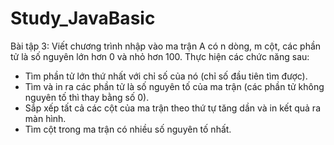 # Study_JavaBasic
Bài tập 3: Viết chương trình nhập vào ma trận A có n dòng, m cột, các phần tử là số nguyên lớn hơn 0 và nhỏ hơn 100. Thực hiện các chức năng sau:
- Tìm phần tử lớn thứ nhất với chỉ số của nó (chỉ số đầu tiên tìm được).
- Tìm và in ra các phần tử là số nguyên tố của ma trận (các phần tử không nguyên tố thì thay bằng số 0).
- Sắp xếp tất cả các cột của ma trận theo thứ tự tăng dần và in kết quả ra màn hình.
- Tìm cột trong ma trận có nhiều số nguyên tố nhất.
